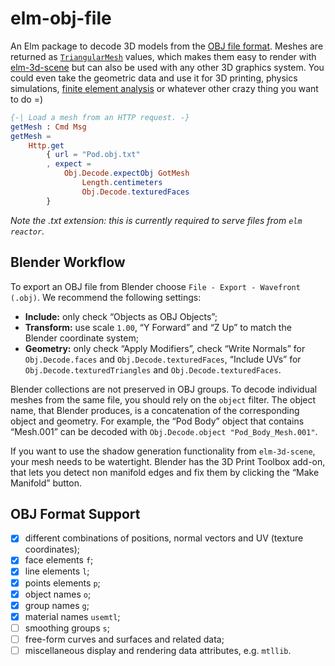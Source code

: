# elm-obj-file

An Elm package to decode 3D models from the [OBJ file format](https://en.wikipedia.org/wiki/Wavefront_.obj_file). Meshes are returned as [`TriangularMesh`](https://package.elm-lang.org/packages/ianmackenzie/elm-triangular-mesh/latest) values, which makes them easy to render with [elm-3d-scene](https://package.elm-lang.org/packages/ianmackenzie/elm-3d-scene/latest) but can also be used with any other 3D graphics system. You could even take the geometric data and use it for 3D printing, physics simulations, [finite element analysis](https://en.wikipedia.org/wiki/Finite_element_method) or whatever other crazy thing you want to do =)

```elm
{-| Load a mesh from an HTTP request. -}
getMesh : Cmd Msg
getMesh =
    Http.get
        { url = "Pod.obj.txt"
        , expect =
            Obj.Decode.expectObj GotMesh
                Length.centimeters
                Obj.Decode.texturedFaces
        }
```

_Note the .txt extension: this is currently required to serve files from `elm reactor`._

## Blender Workflow

To export an OBJ file from Blender choose `File - Export - Wavefront (.obj)`. We recommend the following settings:

* **Include:** only check “Objects as OBJ Objects”;
* **Transform:** use scale `1.00`, “Y Forward” and “Z Up” to match the Blender coordinate system;
* **Geometry:** only check “Apply Modifiers”, check “Write Normals” for `Obj.Decode.faces` and `Obj.Decode.texturedFaces`, “Include UVs” for `Obj.Decode.texturedTriangles` and `Obj.Decode.texturedFaces`.

Blender collections are not preserved in OBJ groups. To decode individual meshes from the same file, you should rely on the `object` filter. The object name, that Blender produces, is a concatenation of the corresponding object and geometry. For example, the “Pod Body” object that contains “Mesh.001” can be decoded with `Obj.Decode.object "Pod_Body_Mesh.001"`.

If you want to use the shadow generation functionality from `elm-3d-scene`, your mesh needs to be watertight. Blender has the 3D Print Toolbox add-on, that lets you detect non manifold edges and fix them by clicking the “Make Manifold” button.

## OBJ Format Support

- [x] different combinations of positions, normal vectors and UV (texture coordinates);
- [x] face elements `f`;
- [x] line elements `l`;
- [x] points elements `p`;
- [x] object names `o`;
- [x] group names `g`;
- [x] material names `usemtl`;
- [ ] smoothing groups `s`;
- [ ] free-form curves and surfaces and related data;
- [ ] miscellaneous display and rendering data attributes, e.g. `mtllib`.
